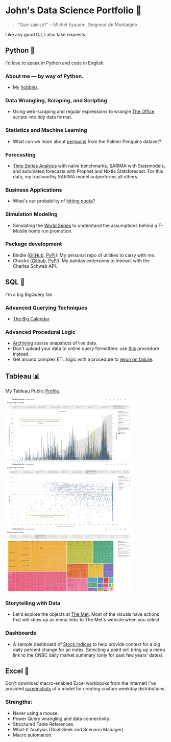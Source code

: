# John's Data Science Portfolio 💼

> "Que sais-je?"
> – Michel Eyquem, Seigneur de Montaigne

Like any good DJ, I also take requests.

## Python 🐍

I'd love to speak in Python and code in English.

### About me — by way of Python.
- My [hobbies](https://github.com/fioccajohn/portfolio/blob/main/Python/Hobbies.ipynb).

### Data Wrangling, Scraping, and Scripting
- Using web-scraping and regular expressions to wrangle [The Office](https://github.com/fioccajohn/portfolio/blob/main/Python/WebScrapingTheOffice.ipynb) scripts into tidy data format.

### Statistics and Machine Learning
- What can we learn about [penguins](https://github.com/fioccajohn/portfolio/blob/main/Python/Penguins.ipynb) from the Palmer Penguins dataset?

### Forecasting
- [Time Series Analysis](https://github.com/fioccajohn/portfolio/blob/main/Python/Forecasting.ipynb) with naïve benchmarks, SARIMA with Statsmodels, and automated forecasts with Prophet and Nixtla Statsforecast. For this data, my trustworthy SARIMA model outperforms all others.

### Business Applications
- What's our probability of [hitting quota](https://github.com/fioccajohn/portfolio/blob/main/Python/HittingQuota.ipynb)?

### Simulation Modeling
- Simulating the [World Series](https://github.com/fioccajohn/portfolio/blob/main/Python/BaseballSimulation.ipynb) to understand the assumptions behind a T-Mobile home run promotion.

### Package development
- Bindle ([GitHub](https://github.com/fioccajohn/bindle), [PyPI](https://pypi.org/project/bindle/)): My personal repo of utilities to carry with me.
- Chucks ([Github](https://github.com/fioccajohn/chucks), [PyPI](https://pypi.org/project/chucks/)): My pandas extensions to interact with the Charles Schwab API.

## SQL 💾

I'm a big BigQuery fan.

### Advanced Querying Techniques
- [The Big Calendar](https://github.com/fioccajohn/portfolio/blob/main/SQL/the-big-calendar.sql)

### Advanced Procedural Logic
- [Archiving](https://github.com/fioccajohn/portfolio/blob/main/SQL/live-archive-and-resample.sql) sparse snapshots of live data.
- Don't upload your data to online query formatters: use [this](https://github.com/fioccajohn/portfolio/blob/main/SQL/clipboard-to-query.sql) procedure instead.
- Get around complex ETL logic with a procedure to [rerun on failure](https://github.com/fioccajohn/portfolio/blob/main/SQL/rerun-on-failure-procedure.sql).

## Tableau 📊

My Tableau Public [Profile](https://public.tableau.com/app/profile/john.fiocca/vizzes).

<img src="https://github.com/fioccajohn/portfolio/blob/main/Tableau/Screenshots/met-pareto.png" width="400" height="200">
<img src="https://github.com/fioccajohn/portfolio/blob/main/Tableau/Screenshots/met-scatter.png" width="400" height="200">
<img src="https://github.com/fioccajohn/portfolio/blob/main/Tableau/Screenshots/met-treemap.png" width="400" height="200">

### Storytelling with Data
- Let's explore the objects at [The Met](https://public.tableau.com/app/profile/john.fiocca/viz/TheMetObjects/Exploration). Most of the visuals have actions that will show up as menu links to The Met's website when you select. 

### Dashboards
- A sample dashboard of [Stock Indices](https://public.tableau.com/app/profile/john.fiocca/viz/StockIndices_17321427855660/IndexDashboard) to help provide context for a big daily percent change for an index. Selecting a point will bring up a menu link to the CNBC daily market summary (only for past few years' dates).

## Excel 🧮

Don't download macro-enabled Excel workbooks from the internet! I've provided [screenshots](https://github.com/fioccajohn/portfolio/blob/main/Excel/DayOfWeekExcelModel-Screenshots.pdf) of a model for creating custom weekday distributions.

### Strengths:
- Never using a mouse.
- Power Query wrangling and data connectivity.
- Structured Table References.
- What-If Analysis (Goal-Seek and Scenario Manager).
- Macro automation.
